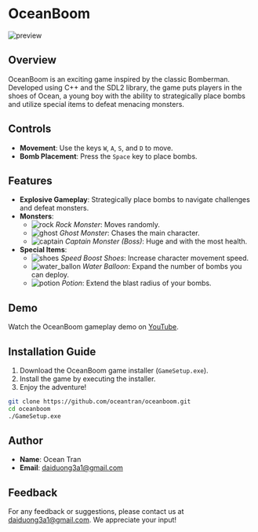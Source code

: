 # OceanBoom

![preview](https://github.com/oceantran27/OceanBoom/assets/89170516/6e675a03-5cab-4fc8-9a30-f8caafc7311b)

## Overview

OceanBoom is an exciting game inspired by the classic Bomberman. Developed using C++ and the SDL2 library, the game puts players in the shoes of Ocean, a young boy with the ability to strategically place bombs and utilize special items to defeat menacing monsters.

## Controls

- **Movement**: Use the keys `W`, `A`, `S`, and `D` to move.
- **Bomb Placement**: Press the `Space` key to place bombs.
 
## Features

- **Explosive Gameplay**: Strategically place bombs to navigate challenges and defeat monsters.
- **Monsters**:
  - ![rock](https://github.com/oceantran27/OceanBoom/assets/89170516/9f1f7b72-f049-40d6-a317-d2619d4764c3) *Rock Monster*: Moves randomly. 
  - ![ghost](https://github.com/oceantran27/OceanBoom/assets/89170516/24939d33-af6c-49fa-8698-7bb903e75ae5) *Ghost Monster*: Chases the main character.
  - ![captain](https://github.com/oceantran27/OceanBoom/assets/89170516/3e219c63-b2be-4739-82ca-d86aa927de1f) *Captain Monster (Boss)*: Huge and with the most health.
- **Special Items**:
  - ![shoes](https://github.com/oceantran27/OceanBoom/assets/89170516/88bb10db-82ef-4364-abbc-db4e798d5700) *Speed Boost Shoes*: Increase character movement speed.
  - ![water_ballon](https://github.com/oceantran27/OceanBoom/assets/89170516/e49010b7-be68-4e7f-b9ae-6df5bac590ab) *Water Balloon*: Expand the number of bombs you can deploy.
  - ![potion](https://github.com/oceantran27/OceanBoom/assets/89170516/6556f692-41ee-47b5-9d34-552aef869cca) *Potion*: Extend the blast radius of your bombs.

## Demo

Watch the OceanBoom gameplay demo on [YouTube](https://youtu.be/f3xCLJvigog).

## Installation Guide

1. Download the OceanBoom game installer (`GameSetup.exe`).
2. Install the game by executing the installer.
3. Enjoy the adventure!

```bash
git clone https://github.com/oceantran/oceanboom.git
cd oceanboom
./GameSetup.exe
```

## Author

- **Name**: Ocean Tran
- **Email**: daiduong3a1@gmail.com

## Feedback

For any feedback or suggestions, please contact us at [daiduong3a1@gmail.com](mailto:daiduong3a1@gmail.com). We appreciate your input!
